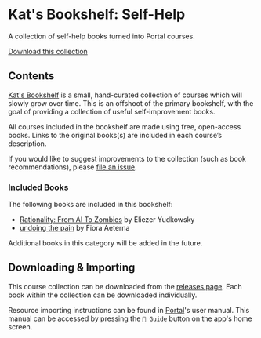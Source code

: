 # Kat's Bookshelf: Self-Help
A collection of self-help books turned into Portal courses.

[Download this collection](https://github.com/transkatgirl/kats-self-help-bookshelf/releases)

## Contents

[Kat's Bookshelf](https://github.com/transkatgirl/kats-bookshelf/#readme) is a small, hand-curated collection of courses which will slowly grow over time. This is an offshoot of the primary bookshelf, with the goal of providing a collection of useful self-improvement books.

All courses included in the bookshelf are made using free, open-access books. Links to the original books(s) are included in each course’s description.

If you would like to suggest improvements to the collection (such as book recommendations), please [file an issue](https://github.com/transkatgirl/kats-self-help-bookshelf/issues).

### Included Books

The following books are included in this bookshelf:

- [Rationality: From AI To Zombies](https://www.lesswrong.com/tag/rationality:-from-ai-to-zombies) by Eliezer Yudkowsky
- [undoing the pain](https://docs.google.com/document/d/1lR4NWLlCbBAxrXdRiVn82zC3iiF7fATPtVnPA2C1TwU/edit?usp=share_link) by Fiora Aeterna

Additional books in this category will be added in the future.

## Downloading & Importing

This course collection can be downloaded from the [releases page](https://github.com/transkatgirl/kats-self-help-bookshelf/releases). Each book within the collection can be downloaded individually.

Resource importing instructions can be found in [Portal](https://github.com/School-of-Life-Project/Portal-App)'s user manual. This manual can be accessed by pressing the `📜 Guide` button on the app's home screen.
